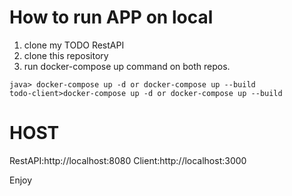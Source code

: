 # How to run APP on local
1. clone my TODO RestAPI
2. clone this repository
3. run docker-compose up command on both repos.

```
java> docker-compose up -d or docker-compose up --build
todo-client>docker-compose up -d or docker-compose up --build
```

# HOST
RestAPI:http://localhost:8080
Client:http://localhost:3000

Enjoy